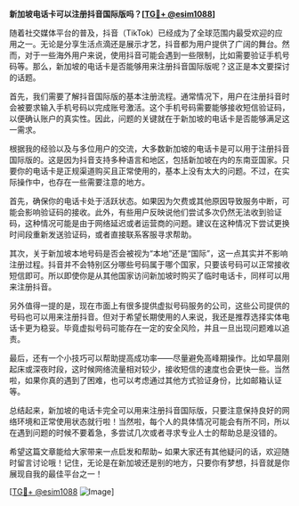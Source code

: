 **新加坡电话卡可以注册抖音国际版吗？[[TG💪+ @esim1088](https://t.me/s/esim1088)]**

随着社交媒体平台的普及，抖音（TikTok）已经成为了全球范围内最受欢迎的应用之一。无论是分享生活点滴还是展示才艺，抖音都为用户提供了广阔的舞台。然而，对于一些海外用户来说，使用抖音可能会遇到一些限制，比如需要验证手机号码等。那么，新加坡的电话卡是否能够用来注册抖音国际版呢？这正是本文要探讨的话题。

首先，我们需要了解抖音国际版的基本注册流程。通常情况下，用户在注册抖音时会被要求输入手机号码以完成账号激活。这个手机号码需要能够接收短信验证码，以便确认账户的真实性。因此，问题的关键就在于新加坡的电话卡是否能够满足这一需求。

根据我的经验以及与多位用户的交流，大多数新加坡的电话卡是可以用于注册抖音国际版的。这是因为抖音支持多种语言和地区，包括新加坡在内的东南亚国家。只要你的电话卡是正规渠道购买且正常使用的，基本上没有太大的问题。不过，在实际操作中，也存在一些需要注意的地方。

首先，确保你的电话卡处于活跃状态。如果因为欠费或其他原因导致服务中断，可能会影响验证码的接收。此外，有些用户反映说他们尝试多次仍然无法收到验证码，这种情况可能是由于网络延迟或者运营商的问题。建议在这种情况下尝试更换时间段重新发送验证码，或者直接联系客服寻求帮助。

其次，关于新加坡本地号码是否会被视为“本地”还是“国际”，这一点其实并不影响注册过程。抖音并不会特别区分哪些号码属于哪个国家，只要该号码可以正常接收短信即可。所以即使你是从其他国家访问新加坡时购买了临时电话卡，同样可以用来注册抖音。

另外值得一提的是，现在市面上有很多提供虚拟号码服务的公司，这些公司提供的号码也可以用来注册抖音。但对于希望长期使用的人来说，我还是推荐选择实体电话卡更为稳妥。毕竟虚拟号码可能存在一定的安全风险，并且一旦出现问题难以追责。

最后，还有一个小技巧可以帮助提高成功率——尽量避免高峰期操作。比如早晨刚起床或深夜时段，这时候网络流量相对较少，接收短信的速度也会更快一些。当然啦，如果你真的遇到了困难，也可以考虑通过其他方式验证身份，比如邮箱认证等。

总结起来，新加坡的电话卡完全可以用来注册抖音国际版，只要注意保持良好的网络环境和正常使用状态就行啦！当然啦，每个人的具体情况可能会有所不同，所以在遇到问题的时候不要着急，多尝试几次或者寻求专业人士的帮助总是没错的。

希望这篇文章能给大家带来一点启发和帮助~ 如果大家还有其他疑问的话，欢迎随时留言讨论哦！记住，无论是在新加坡还是别的地方，只要你有梦想，抖音就是你展现自我的最佳平台之一！

[[TG💪+ @esim1088](https://t.me/s/esim1088) ![Image](https://i.postimg.cc/4NQfJmqS/Snipaste-2025-05-13-00-14-12.png)]